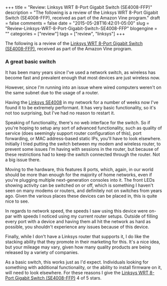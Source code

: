 +++
title = "Review: Linksys WRT 8-Port Gigabit Switch (SE4008-FFP)"
description = "The following is a review of the Linksys WRT 8-Port Gigabit Switch (SE4008-FFP), received as part of the Amazon Vine program."
draft = false
comments = false
date = "2015-05-28T16:42:01-05:00"
slug = "Review-Linksys-WRT-8-Port-Gigabit-Switch-SE4008-FFP"
blogengine = ""
categories = ["review"]
tags = ["review", "linksys"]
+++

<div class="note"><p>The following is a review of the <a href="http://www.amazon.com/dp/B00NQ19E5M?tag=strivinglifen-20" rel="external">Linksys WRT 8-Port Gigabit Switch (SE4008-FFP)</a>, received as part of the Amazon Vine program.</p></div>

<h3>A great basic switch</h3>

<p>It has been many years since I've used a network switch, as wireless has become fast and prevalent enough that most devices are just wireless now.</p>

<p>However, since I'm running into an issue where wired computers weren't on the same subnet due to the usage of a router.</p>

<p>Having the <a href="http://www.amazon.com/dp/B00NQ19E5M?tag=strivinglifen-20" rel="external">Linksys SE4008</a> in my network for a number of weeks now I've found it to be extremely performant. It has very basic functionality, so it's not too surprising, but I've had no reason to restart it.</p>

<p>Speaking of functionality, there's no web interface for the switch. So if you're hoping to setup any sort of advanced functionality, such as quality of service (does seemingly support router configuration of this), port forwarding, or MAC address-based static IPs, you'll have to look elsewhere. Initially I tried putting the switch between my modem and wireless router, to prevent some issues I'm having with sessions in the router, but because of these restrictions had to keep the switch connected through the router. Not a big issue there.</p>

<p>Moving to the hardware, this features 8 ports, which, again, in our world should be more than enough for the majority of home networks, even if you're plugging multiple next-generation consoles into it. The front LEDs showing activity can be switched on or off, which is something I haven't seen on many modems or routers, and definitely not on switches from years ago. Given the various places these devices can be placed in, this is quite nice to see.</p>

<p>In regards to network speed, the speeds I saw using this device were on-par with speeds I noticed using my current router setups. Outside of filling every port with a device and having them all hit the network as hard as possible, you shouldn't experience any issues because of this device.</p>

<p>Finally, while I don't have a Linksys router that supports it, I do like the stacking ability that they promote in their marketing for this. It's a nice idea, but your mileage may vary, given how many quality products are being released by a variety of companies.</p>

<p>As a basic switch, this works just as I'd expect. Individuals looking for something with additional functionality, or the ability to install firmware on it, will need to look elsewhere. For these reasons I give the <a href="http://www.amazon.com/dp/B00NQ19E5M?tag=strivinglifen-20" rel="external">Linksys WRT 8-Port Gigabit Switch (SE4008-FFP)</a> 4 of 5 stars.</p>
